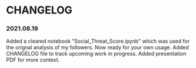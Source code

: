 # CHANGELOG

### 2021.08.19
Added a cleared notebook "Social_Threat_Score.ipynb" which was used for the orignal analysis of my followers. Now ready for your own usage.
Added CHANGELOG file to track upcoming work in progress.
Added presentation PDF for more context. 
